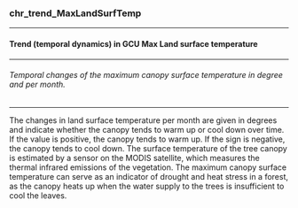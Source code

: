### chr_trend_MaxLandSurfTemp



------
#### Trend (temporal dynamics) in GCU Max Land surface temperature



------
###### Temporal changes of the maximum canopy surface temperature in degree and per month.



------
The changes in land surface temperature per month are given in degrees and indicate whether the canopy tends to warm up or cool down over time. If the value is positive, the canopy tends to warm up. If the sign is negative, the canopy tends to cool down. The surface temperature of the tree canopy is estimated by a sensor on the MODIS satellite, which measures the thermal infrared emissions of the vegetation. The maximum canopy surface temperature can serve as an indicator of drought and heat stress in a forest, as the canopy heats up when the water supply to the trees is insufficient to cool the leaves.